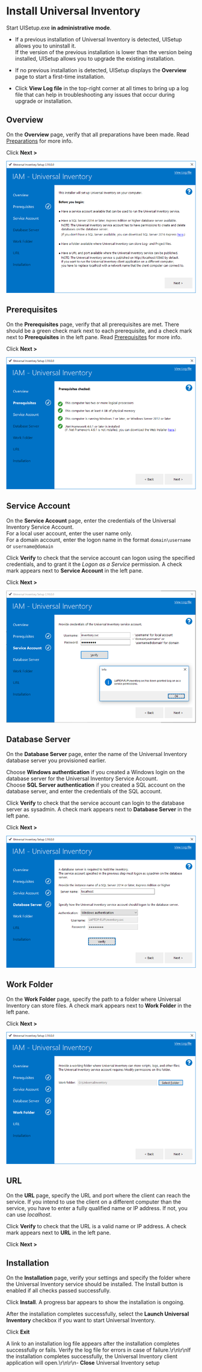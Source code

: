 # Install Universal Inventory

Start UISetup.exe **in administrative mode**.

- If a previous installation of Universal Inventory is detected, UISetup allows you to uninstall it.  
  If the version of the previous installation is lower than the version being installed, UISetup allows you to upgrade the existing installation.

- If no previous installation is detected, UISetup displays the **Overview** page to start a first-time installation.

- Click **View Log file** in the top-right corner at all times to bring up a log file that can help in troubleshooting any issues that occur during upgrade or installation.

## Overview

On the **Overview** page, verify that all preparations have been made. Read [Preparations](preparation.md) for more info.

Click **Next >**

![UI Installation - Overview page](media/install-overview.PNG)

## Prerequisites

On the **Prerequisites** page, verify that all prerequisites are met. There should be a green check mark next to each prerequisite, and a check mark next to **Prerequisites** in the left pane. Read [Prerequisites](preparation.md#prerequisites) for more info.  

Click **Next >**

![UI Installation - Prerequisites page](media/install-prerequisites.PNG)

## Service Account

On the **Service Account** page, enter the credentials of the Universal Inventory Service Account.  
For a local user account, enter the user name only.  
For a domain account, enter the logon name in the format `domain\username` or `username@domain`  

Click **Verify** to check that the service account can logon using the specified credentials, and to grant it the *Logon as a Service* permission. A check mark appears next to **Service Account** in the left pane.  

Click **Next >**

![UI Installation - Service Account page](media/install-service-account.PNG)

## Database Server

On the **Database Server** page, enter the name of the Universal Inventory database server you provisioned earlier.  

Choose **Windows authentication** if you created a Windows login on the database server for the Universal Inventory Service Account.  
Choose **SQL Server authentication** if you created a SQL account on the database server, and enter the credentials of the SQL account.  

Click **Verify** to check that the service account can login to the database server as sysadmin. A check mark appears next to **Database Server** in the left pane.

Click **Next >**

![UI Installation - Database Server page](media/install-database-server.PNG)

## Work Folder

On the **Work Folder** page, specify the path to a folder where Universal Inventory can store files. A check mark appears next to **Work Folder** in the left pane.

Click **Next >**

![UI Installation - Work Folder page](media/install-work-folder.PNG)

## URL

On the **URL** page, specify the URL and port where the client can reach the service. If you intend to use the client on a different computer than the service, you have to enter a fully qualified name or IP address. If not, you can use *localhost*.  

Click **Verify** to check that the URL is a valid name or IP address. A check mark appears next to **URL** in the left pane.  

Click **Next >**

## Installation

On the **Installation** page, verify your settings and specify the folder where the Universal Inventory service should be installed. The Install button is enabled if all checks passed successfully.  

Click **Install**. A progress bar appears to show the installation is ongoing.  

After the installation completes successfully, select the **Launch Universal Inventory** checkbox if you want to start Universal Inventory.

Click **Exit**

A link to an installation log file appears after the installation completes successfully or fails. Verify the log file for errors in case of failure.\r\n\r\nIf the installation completes successfully, the Universal Inventory client application will open.\r\n\r\n- **Close** Universal Inventory setup